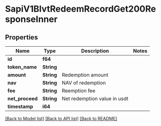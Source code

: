 # SapiV1BlvtRedeemRecordGet200ResponseInner

## Properties

Name | Type | Description | Notes
------------ | ------------- | ------------- | -------------
**id** | **f64** |  | 
**token_name** | **String** |  | 
**amount** | **String** | Redemption amount | 
**nav** | **String** | NAV of redemption | 
**fee** | **String** | Reemption fee | 
**net_proceed** | **String** | Net redemption value in usdt | 
**timestamp** | **i64** |  | 

[[Back to Model list]](../README.md#documentation-for-models) [[Back to API list]](../README.md#documentation-for-api-endpoints) [[Back to README]](../README.md)


